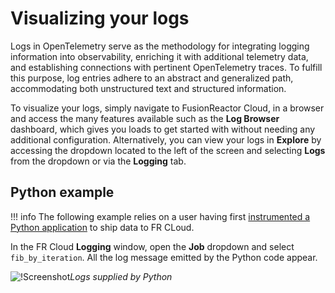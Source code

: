 # Visualizing your logs

Logs in OpenTelemetry serve as the methodology for integrating logging information into observability, enriching it with additional telemetry data, and establishing connections with pertinent OpenTelemetry traces. To fulfill this purpose, log entries adhere to an abstract and generalized path, accommodating both unstructured text and structured information.

To visualize your logs, simply navigate to FusionReactor Cloud, in a browser and  access the many features available such as the **Log Browser** dashboard, which gives you loads to get started with without needing any additional configuration. Alternatively, you can view your logs in **Explore** by accessing the dropdown located to the left of the screen and selecting **Logs** from the dropdown or via the **Logging** tab.

## Python example

!!! info
    The following example relies on a user having first [instrumented a Python application](/Cloud/OpenTelemetry/Python/) to ship data to FR CLoud. 


In the FR Cloud **Logging** window, open the **Job** dropdown and select `fib_by_iteration`. All the log message emitted by the Python code appear.


![!Screenshot](/frdocs/Monitor-your-data/OpenTelemetry/images/pythonlogs1.png)*Logs supplied by Python*